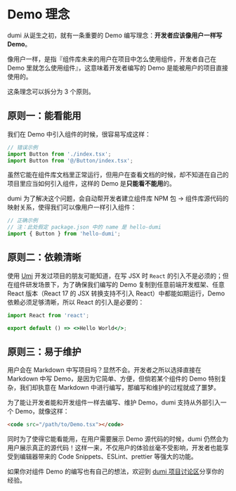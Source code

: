 # Demo 理念

dumi 从诞生之初，就有一条重要的 Demo 编写理念：**开发者应该像用户一样写 Demo**。

像用户一样，是指『组件库未来的用户在项目中怎么使用组件，开发者自己在 Demo 里就怎么使用组件』，这意味着开发者编写的 Demo 是能被用户的项目直接使用的。

这条理念可以拆分为 3 个原则。

## 原则一：能看能用

我们在 Demo 中引入组件的时候，很容易写成这样：

```jsx | pure
// 错误示例
import Button from './index.tsx';
import Button from '@/Button/index.tsx';
```

虽然它能在组件库文档里正常运行，但用户在查看文档的时候，却不知道在自己的项目里应当如何引入组件，这样的 Demo 是**只能看不能用**的。

dumi 为了解决这个问题，会自动帮开发者建立组件库 NPM 包 -> 组件库源代码的映射关系，使得我们可以像用户一样引入组件：

```jsx | pure
// 正确示例
// 注：此处假定 package.json 中的 name 是 hello-dumi
import { Button } from 'hello-dumi';
```

## 原则二：依赖清晰

使用 [Umi](https://umijs.org) 开发过项目的朋友可能知道，在写 JSX 时 `React` 的引入不是必须的；但在组件研发场景下，为了确保我们编写的 Demo 复制到任意前端开发框架、任意 React 版本（React 17 的 JSX 转换支持不引入 React）中都能如期运行，Demo 依赖必须足够清晰，所以 React 的引入是必要的：

```jsx | pure
import React from 'react';

export default () => <>Hello World</>;
```

## 原则三：易于维护

用户会在 Markdown 中写项目吗？显然不会。开发者之所以选择直接在 Markdown 中写 Demo，是因为它简单、方便，但倘若某个组件的 Demo 特别复杂，我们却执意在 Markdown 中进行编写，那编写和维护的过程就成了噩梦。

为了能让开发者能和开发组件一样去编写、维护 Demo，dumi 支持从外部引入一个 Demo，就像这样：

```html
<code src="/path/to/Demo.tsx"></code>
```

同时为了使得它能看能用，在用户需要展示 Demo 源代码的时候，dumi 仍然会为用户展示真正的源代码！这样一来，不仅用户的体验丝毫不受影响，开发者也能享受到编辑器带来的 Code Snippets、ESLint、prettier 等强大的功能。

如果你对组件 Demo 的编写也有自己的想法，欢迎到 [dumi 项目讨论区](https://github.com/umijs/dumi/discussions)分享你的经验。
